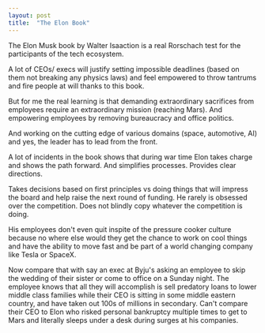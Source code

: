 ```yaml
---
layout: post
title:  "The Elon Book"
---
```


The Elon Musk book by Walter Isaaction is a real Rorschach test for the participants of the tech ecosystem.

A lot of CEOs/ execs will justify setting impossible deadlines (based on them not breaking any physics laws) and feel empowered to throw tantrums and fire people at will thanks to this book.

But for me the real learning is that demanding extraordinary sacrifices from employees require an extraordinary mission (reaching Mars). And empowering employees by removing bureaucracy and office politics.

And working on the cutting edge of various domains (space, automotive, AI) and yes, the leader has to lead from the front.

A lot of incidents in the book shows that during war time Elon takes charge and shows the path forward. And simplifies processes. Provides clear directions.  

Takes decisions based on first principles vs doing things that will impress the board and help raise the next round of funding. He rarely is obsessed over the competition. Does not blindly copy whatever the competition is doing.

His employees don't even quit inspite of the pressure cooker culture because no where else would they get the chance to work on cool things and have the ability to move fast and be part of a world changing company like Tesla or SpaceX.

Now compare that with say an exec at Byju's asking an employee to skip the wedding of their sister or come to office on a Sunday night. The employee knows that all they will accomplish is sell predatory loans to lower middle class families while their CEO is sitting in some middle eastern country, and have taken out 100s of millions in secondary. Can't compare their CEO to
Elon who risked personal bankruptcy multiple times to get to Mars and literally sleeps under a desk during surges at his companies.
